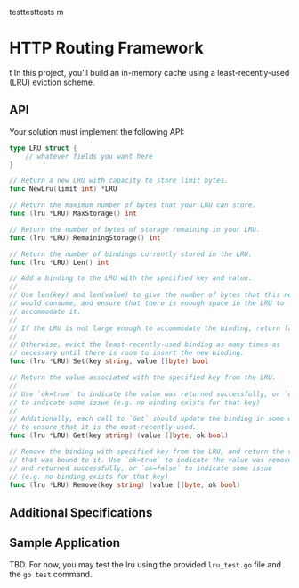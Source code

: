 testtesttests   m

# HTTP Routing Framework
t
In this project, you'll build an in-memory cache using a least-recently-used (LRU)
eviction scheme.

## API

Your solution must implement the following API:

```go
type LRU struct {
	// whatever fields you want here
}

// Return a new LRU with capacity to store limit bytes.
func NewLru(limit int) *LRU

// Return the maximum number of bytes that your LRU can store.
func (lru *LRU) MaxStorage() int

// Return the number of bytes of storage remaining in your LRU.
func (lru *LRU) RemainingStorage() int

// Return the number of bindings currently stored in the LRU.
func (lru *LRU) Len() int

// Add a binding to the LRU with the specified key and value.
//
// Use len(key) and len(value) to give the number of bytes that this new binding
// would consume, and ensure that there is enough space in the LRU to
// accommodate it.
//
// If the LRU is not large enough to accommodate the binding, return false.
//
// Otherwise, evict the least-recently-used binding as many times as
// necessary until there is room to insert the new binding.
func (lru *LRU) Set(key string, value []byte) bool

// Return the value associated with the specified key from the LRU.
//
// Use `ok=true` to indicate the value was returned successfully, or `ok=false`
// to indicate some issue (e.g. no binding exists for that key)
//
// Additionally, each call to `Get` should update the binding in some way
// to ensure that it is the most-recently-used.
func (lru *LRU) Get(key string) (value []byte, ok bool)

// Remove the binding with specified key from the LRU, and return the value
// that was bound to it. Use `ok=true` to indicate the value was removed
// and returned successfully, or `ok=false` to indicate some issue
// (e.g. no binding exists for that key)
func (lru *LRU) Remove(key string) (value []byte, ok bool)
```

## Additional Specifications


## Sample Application

TBD. For now, you may test the lru using the provided `lru_test.go` file and
the `go test` command.
